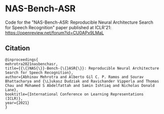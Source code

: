 # NAS-Bench-ASR
Code for the "NAS-Bench-ASR: Reproducible Neural Architecture Search for Speech Recognition" paper published at ICLR'21: https://openreview.net/forum?id=CU0APx9LMaL

## Citation
```
@inproceedings{
mehrotra2021nasbenchasr,
title={{\{}NAS{\}}-Bench-{\{}ASR{\}}: Reproducible Neural Architecture Search for Speech Recognition},
author={Abhinav Mehrotra and Alberto Gil C. P. Ramos and Sourav Bhattacharya and {\L}ukasz Dudziak and Ravichander Vipperla and Thomas Chau and Mohamed S Abdelfattah and Samin Ishtiaq and Nicholas Donald Lane},
booktitle={International Conference on Learning Representations (ICLR)},
year={2021}
}
```
